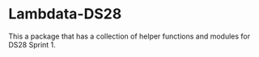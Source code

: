 # Lambdata-DS28
This a package that has a collection of helper functions and modules for DS28 Sprint 1. 

